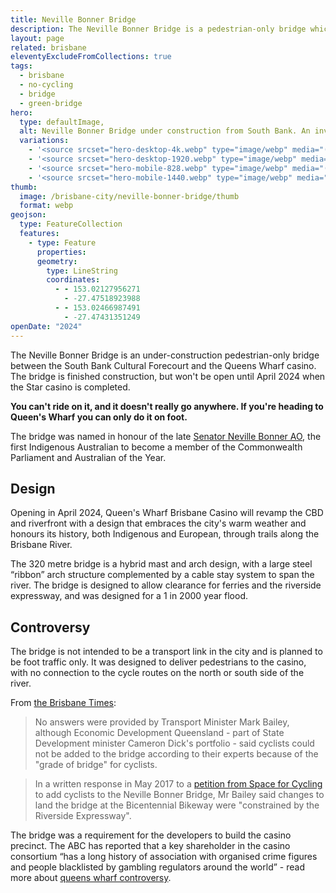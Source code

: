 ```yaml
---
title: Neville Bonner Bridge
description: The Neville Bonner Bridge is a pedestrian-only bridge which connects the northern end of the Brisbane CBD to South Bank. You can't ride on it.
layout: page
related: brisbane
eleventyExcludeFromCollections: true
tags:
  - brisbane
  - no-cycling
  - bridge
  - green-bridge
hero:
  type: defaultImage,
  alt: Neville Bonner Bridge under construction from South Bank. An inverted arch reaches across the river toward the casino under construction.
  variations:
    - '<source srcset="hero-desktop-4k.webp" type="image/webp" media="(orientation: landscape)" width="3990" height="1702" />'
    - '<source srcset="hero-desktop-1920.webp" type="image/webp" media="(orientation: landscape)" width="1920" height="819" />'
    - '<source srcset="hero-mobile-828.webp" type="image/webp" media="(max-width: 414px)" width=828 height=519 />'
    - '<source srcset="hero-mobile-1440.webp" type="image/webp" media="(min-width: 415px)" width=1440 height=902 />'
thumb:
  image: /brisbane-city/neville-bonner-bridge/thumb
  format: webp
geojson:
  type: FeatureCollection
  features:
    - type: Feature
      properties:
      geometry:
        type: LineString
        coordinates:
          - - 153.02127956271
            - -27.47518923988
          - - 153.02466987491
            - -27.47431351249
openDate: "2024"
---
```


The Neville Bonner Bridge is an under-construction pedestrian-only bridge between the South Bank Cultural Forecourt and the Queens Wharf casino. The bridge is finished construction, but won't be open until April 2024 when the Star casino is completed.

**You can't ride on it, and it doesn't really go anywhere. If you're heading to Queen's Wharf you can only do it on foot.**

The bridge was named in honour of the late [Senator Neville Bonner AO](https://www.naa.gov.au/explore-collection/first-australians/other-resources-about-first-australians/neville-bonner), the first Indigenous Australian to become a member of the Commonwealth Parliament and Australian of the Year.

## Design

Opening in April 2024, Queen's Wharf Brisbane Casino will revamp the CBD and riverfront with a design that embraces the city's warm weather and honours its history, both Indigenous and European, through trails along the Brisbane River.

The 320 metre bridge is a hybrid mast and arch design, with a large steel “ribbon” arch structure complemented by a cable stay system to span the river. The bridge is designed to allow clearance for ferries and the riverside expressway, and was designed for a 1 in 2000 year flood.

## Controversy

The bridge is not intended to be a transport link in the city and is planned to be foot traffic only. It was designed to deliver pedestrians to the casino, with no connection to the cycle routes on the north or south side of the river.

From [the Brisbane Times](https://www.brisbanetimes.com.au/national/queensland/cyclists-say-next-brisbane-bridge-will-be-a-big-mistake-20180219-p4z0w7.html):

> No answers were provided by Transport Minister Mark Bailey, although Economic Development Queensland - part of State Development minister Cameron Dick's portfolio - said cyclists could not be added to the bridge according to their experts because of the "grade of bridge" for cyclists.

> In a written response in May 2017 to a [petition from Space for Cycling](https://space4cyclingbne.com/2017/01/09/bicycle-access-at-queens-wharf/) to add cyclists to the Neville Bonner Bridge, Mr Bailey said changes to land the bridge at the Bicentennial Bikeway were "constrained by the Riverside Expressway".

The bridge was a requirement for the developers to build the casino precinct. The ABC has reported that a key shareholder in the casino consortium “has a long history of association with organised crime figures and people blacklisted by gambling regulators around the world” - read more about [queens wharf controversy](https://www.abc.net.au/news/2022-08-22/star-brisbane-casino-chow-tai-fook-triad-links/101341862).
